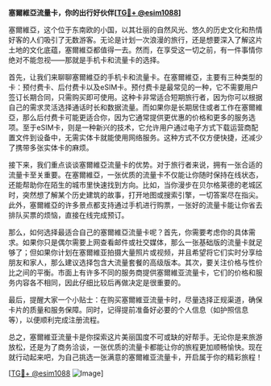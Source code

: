 **塞爾維亞流量卡，你的出行好伙伴[[TG💪+ @esim1088](https://t.me/s/esim1088)]**

塞爾維亞，这个位于东南欧的小国，以其壮丽的自然风光、悠久的历史文化和热情好客的人们吸引了无数游客。无论是计划一次浪漫的旅行，还是想要深入了解这片土地的文化底蕴，塞爾維亞都值得一去。然而，在享受这一切之前，有一件事情你绝对不能忽视——那就是手机卡和流量卡的选择。

首先，让我们来聊聊塞爾維亞的手机卡和流量卡。在塞爾維亞，主要有三种类型的卡：预付费卡、后付费卡以及eSIM卡。预付费卡是最常见的一种，它不需要用户签订长期合同，只需购买即可使用。这种卡非常适合短期旅行者，因为你可以根据自己的需求灵活选择通话时长和数据流量。而如果你是长期居住或者工作在塞爾維亞，那么后付费卡可能更适合你，因为它通常提供更优惠的价格和更多的服务选项。至于eSIM卡，则是一种新兴的技术，它允许用户通过电子方式下载运营商配置文件到设备中，无需实体卡就能使用网络服务。这种方式不仅方便快捷，还减少了携带多张实体卡的麻烦。

接下来，我们重点谈谈塞爾維亞流量卡的优势。对于旅行者来说，拥有一张合适的流量卡至关重要。在塞爾維亞，一张优质的流量卡不仅能让你随时保持在线状态，还能帮助你在陌生的城市里快速找到方向。比如，当你漫步在贝尔格莱德的老城区时，突然想了解某个历史建筑的故事，打开地图或搜索引擎，一切答案尽在指尖。此外，塞爾維亞的许多景点都支持通过手机进行购票，一张好的流量卡能让你省去排队买票的烦恼，直接在线完成预订。

那么，如何选择最适合自己的塞爾維亞流量卡呢？首先，你需要考虑你的具体需求。如果你只是偶尔需要上网查看邮件或社交媒体，那么一张基础版的流量卡就足够了；但如果你计划在塞爾維亚拍摄大量照片或视频，并且希望将它们实时分享给朋友和家人，那么建议选择包含大流量套餐的高级版本。其次，要关注价格与性价比之间的平衡。市面上有许多不同的服务商提供塞爾維亚流量卡，它们的价格和服务内容各不相同，因此仔细比较后再做决定是很重要的。

最后，提醒大家一个小贴士：在购买塞爾維亚流量卡时，尽量选择正规渠道，确保卡片的质量和服务保障。同时，记得提前准备好必要的个人信息（如护照信息等），以便顺利完成注册流程。

总之，塞爾維亚流量卡是你探索这片美丽国度不可或缺的好帮手。无论你是来旅游放松，还是为了商务洽谈，一张优质的流量卡都能让你的旅程更加顺畅愉快。现在就行动起来吧，为自己挑选一张满意的塞爾維亚流量卡，开启属于你的精彩旅程！

[[TG💪+ @esim1088](https://t.me/s/esim1088) ![Image](https://i.postimg.cc/4NQfJmqS/Snipaste-2025-05-13-00-14-12.png)]
